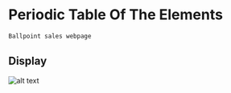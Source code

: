 # Periodic Table Of The Elements

```sh
Ballpoint sales webpage
```

## Display


![alt text](https://github.com/EtienneCosta/Mestrado/tree/main/PRC2021/TP4/Elements.png)
